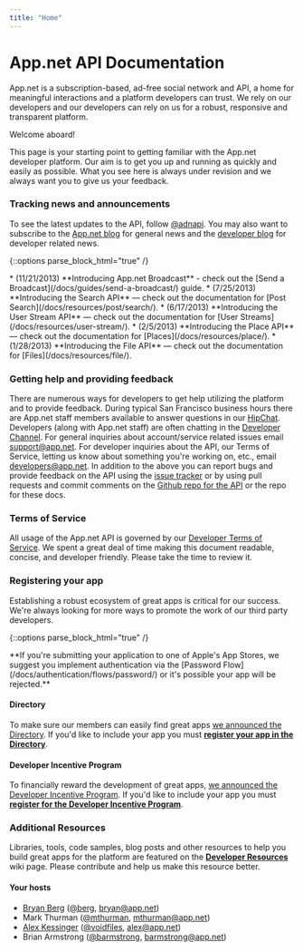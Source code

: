 ```yaml
---
title: "Home"
---
```


# App.net API Documentation

App.net is a subscription-based, ad-free social network and API, a home for meaningful interactions and a platform developers can trust. We rely on our developers and our developers can rely on us for a robust, responsive and transparent platform. 

Welcome aboard!

This page is your starting point to getting familiar with the App.net developer platform. Our aim is to get you up and running as quickly and easily as possible. What you see here is always under revision and we always want you to give us your feedback.

### Tracking news and announcements

To see the latest updates to the API, follow [@adnapi](http://alpha.app.net/adnapi). You may also want to subscribe to the [App.net blog](http://blog.app.net/) for general news and the [developer blog](http://devblog.app.net/) for developer related news.

{::options parse_block_html="true" /}
<div class="alert alert-success alert-block">
* (11/21/2013) **Introducing App.net Broadcast** - check out the [Send a Broadcast](/docs/guides/send-a-broadcast/) guide.
* (7/25/2013) **Introducing the Search API** — check out the documentation for [Post Search](/docs/resources/post/search/).
* (6/17/2013) **Introducing the User Stream API** — check out the documentation for [User Streams](/docs/resources/user-stream/).
* (2/5/2013) **Introducing the Place API** — check out the documentation for [Places](/docs/resources/place/).
* (1/28/2013) **Introducing the File API** — check out the documentation for [Files](/docs/resources/file/).
</div>

### Getting help and providing feedback

There are numerous ways for developers to get help utilizing the platform and to provide feedback. During typical San Francisco business hours there are App.net staff members available to answer questions in our [HipChat](http://www.hipchat.com/garqCaGOZ). Developers (along with App.net staff) are often chatting in the [Developer Channel](http://patter-app.net/room.html?channel=1383). For general inquiries about account/service related issues email [support@app.net](mailto:support@app.net). For developer inquiries about the API, our Terms of Service, letting us know about something you're working on, etc., email [developers@app.net](mailto:developers@app.net). In addition to the above you can report bugs and provide feedback on the API using the [issue tracker](https://github.com/appdotnet/api-spec/issues) or by using pull requests and commit comments on the [Github repo for the API](https://github.com/appdotnet/api-spec/) or the repo for these docs.

### Terms of Service

All usage of the App.net API is governed by our [Developer Terms of Service]( https://account.app.net/legal/developer-terms/). We spent a great deal of time making this document readable, concise, and developer friendly. Please take the time to review it. 

### Registering your app

Establishing a robust ecosystem of great apps is critical for our success. We're always looking for more ways to promote the work of our third party developers.

{::options parse_block_html="true" /}
<div class="alert alert-error alert-block">
**If you're submitting your application to one of Apple's App Stores, we suggest you implement authentication via the [Password Flow](/docs/authentication/flows/password/) or it's possible your app will be rejected.**
</div>

#### Directory

To make sure our members can easily find great apps [we announced the Directory](http://blog.app.net/2012/10/17/app-net-directory/). If you'd like to include your app you must [**register your app in the Directory**](https://alpha.app.net/developer/apps/).

#### Developer Incentive Program

To financially reward the development of great apps, [we announced the Developer Incentive Program](http://blog.app.net/2012/09/27/announcing-the-app-net-developer-incentive-program/). If you'd like to include your app you must [**register for the Developer Incentive Program**](https://alpha.app.net/developer/enrollment/). 

### Additional Resources

Libraries, tools, code samples, blog posts and other resources to help you build great apps for the platform are featured on the [**Developer Resources**](https://github.com/appdotnet/api-spec/wiki/Developer-Resources) wiki page. Please contribute and help us make this resource better.

#### Your hosts

* [Bryan Berg](http://ber.gd) ([@berg](https://alpha.app.net/berg), [bryan@app.net](mailto:bryan@app.net))
* Mark Thurman ([@mthurman](https://alpha.app.net/mthurman), [mthurman@app.net](mthurman@app.net))
* [Alex Kessinger](http://alexkessinger.net) ([@voidfiles](https://alpha.app.net/voidfiles), [alex@app.net](mailto:alex@app.net))
* Brian Armstrong ([@barmstrong](https://alpha.app.net/barmstrong), [barmstrong@app.net](mailto:barmstrong@app.net))
